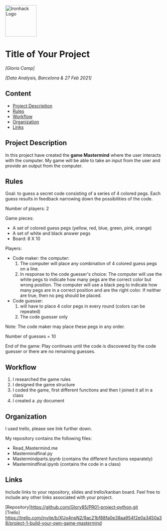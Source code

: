 <img src="https://bit.ly/2VnXWr2" alt="Ironhack Logo" width="100"/>

# Title of Your Project
*[Gloria Camp]*

*[Data Analysis, Barcelona & 27 Feb 2021]*

## Content
- [Project Description](#project-description)
- [Rules](#rules)
- [Workflow](#workflow)
- [Organization](#organization)
- [Links](#links)

## Project Description
In this project have created the **game Mastermind** where the user interacts with the computer.  My game will be able to take an input from the user and provide an output from the computer. 

## Rules

Goal: to guess a secret code consisting of a series of 4 colored pegs. Each guess results in feedback narrowing down the possibilities of the code. 

Number of players: 2

Game pieces: 

- A set of colored guess pegs (yellow, red, blue, green, pink, orange)
- A set of white and black answer pegs
- Board: 8 X 10

Players: 

- Code maker: the computer: 
    1. The computer will  place any combination of 4 colored guess pegs on a line. 
    2. In response to the code guesser's choice:
        The computer will use the white pegs to indicate how many pegs are the correct color but wrong position.
        The computer will use a black peg to indicate how many pegs are in a correct position and are the right color. 
        If neither are true, then no peg should be placed. 
- Code guesser:
    1. will have to place 4 color pegs in every round (colors can be repeated)
    2. The code guesser only

Note: The code maker may place these pegs in any order. 

Number of guesses = 10

End of the game: Play continues until the code is discovered by the code guesser or there are no remaining guesses.

## Workflow

1. I researched the game rules
2. I designed the game structure 
3. I coded the game, first different functions and then I joined it all in a class
4. I created a .py document

## Organization
I used trello, please see link further down. 

My repository contains the following files: 
- Read_Mastermind.me 
- Mastermindfinal.py 
- Mastermindparts.ipynb (contains the different functions separately)
- Mastermindfinal.ipynb (contains the code in a class)


## Links
Include links to your repository, slides and trello/kanban board. Feel free to include any other links associated with your project. 

[Repository]https://github.com/Glory85/PR01-project-python.git  
[Trello] https://trello.com/invite/b/XUo4npN2/9ac21bf88fa0e38aa954f2e0a3450a38/project-1-build-your-own-game-mastermind
